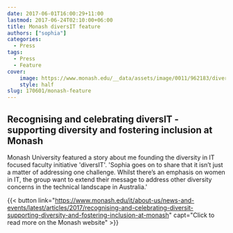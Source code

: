 ```yaml
---
date: 2017-06-01T16:00:29+11:00
lastmod: 2017-06-24T02:10:00+06:00
title: Monash diversIT feature
authors: ["sophia"]
categories:
  - Press
tags:
  - Press
  - Feature
cover:
    image: https://www.monash.edu/__data/assets/image/0011/962183/diversity-inclusion.png
    style: half
slug: 170601/monash-feature
---
```


## Recognising and celebrating diversIT - supporting diversity and fostering inclusion at Monash

Monash University featured a story about me founding the diversity in IT focused faculty initiative 'diversIT'.
'Sophia goes on to share that it isn’t just a matter of addressing one challenge. Whilst there’s an emphasis on women in IT, the group want to extend their message to address other diversity concerns in the technical landscape in Australia.'

{{< button link="https://www.monash.edu/it/about-us/news-and-events/latest/articles/2017/recognising-and-celebrating-diversit-supporting-diversity-and-fostering-inclusion-at-monash" capt="Click to read more on the Monash website" >}}
